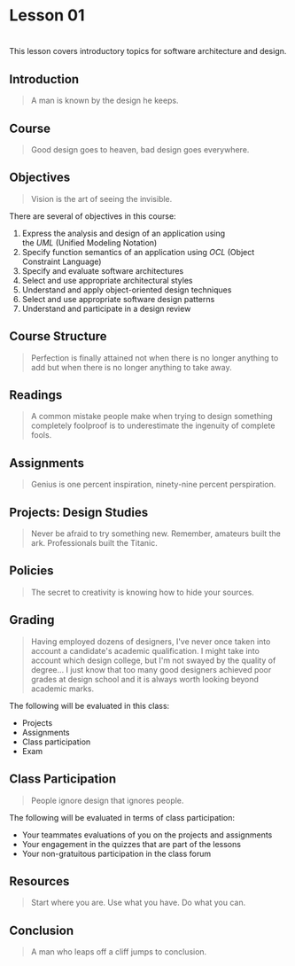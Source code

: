 # Lesson 01

# 

This lesson covers introductory topics for software architecture and design.

## Introduction

> A man is known by the design he keeps.
> 

## Course

> Good design goes to heaven, bad design goes everywhere.
> 

## Objectives

> Vision is the art of seeing the invisible.
> 

There are several of objectives in this course:

1. Express the analysis and design of an application using the *UML* (Unified Modeling Notation)
2. Specify function semantics of an application using *OCL* (Object Constraint Language)
3. Specify and evaluate software architectures
4. Select and use appropriate architectural styles
5. Understand and apply object-oriented design techniques
6. Select and use appropriate software design patterns
7. Understand and participate in a design review

## Course Structure

> Perfection is finally attained not when there is no longer anything to add but when there is no longer anything to take away.
> 

## Readings

> A common mistake people make when trying to design something completely foolproof is to underestimate the ingenuity of complete fools.
> 

## Assignments

> Genius is one percent inspiration, ninety-nine percent perspiration.
> 

## Projects: Design Studies

> Never be afraid to try something new. Remember, amateurs built the ark. Professionals built the Titanic.
> 

## Policies

> The secret to creativity is knowing how to hide your sources.
> 

## Grading

> Having employed dozens of designers, I've never once taken into account a candidate's academic qualification. I might take into account which design college, but I'm not swayed by the quality of degree... I just know that too many good designers achieved poor grades at design school and it is always worth looking beyond academic marks.
> 

The following will be evaluated in this class:

- Projects
- Assignments
- Class participation
- Exam

## Class Participation

> People ignore design that ignores people.
> 

The following will be evaluated in terms of class participation:

- Your teammates evaluations of you on the projects and assignments
- Your engagement in the quizzes that are part of the lessons
- Your non-gratuitous participation in the class forum

## Resources

> Start where you are. Use what you have. Do what you can.
> 

## Conclusion

> A man who leaps off a cliff jumps to conclusion.
>